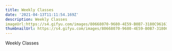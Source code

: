 ```yaml
---
title: Weekly Classes
date: '2021-04-13T11:11:54.169Z'
description: Weekly Classes
imageUrl:https://s4.gifyu.com/images/80668070-9680-4E59-B0B7-3180C961610E.png
thumbnailUrl: https://s4.gifyu.com/images/80668070-9680-4E59-B0B7-3180C961610E.png
---
```

Weekly Classes
